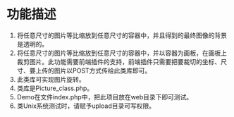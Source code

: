 功能描述
=============

1. 将任意尺寸的图片等比缩放到任意尺寸的容器中，并且得到的最终图像的背景是透明的。
2. 将任意尺寸的图片等比缩放到任意尺寸的容器中，并以容器为画板，在画板上裁剪图片。此功能需要前端插件的支持，前端插件只需要把要裁切的坐标、尺寸、要上传的图片以POST方式传给此类库即可。
3. 此类库可实现图片旋转。
4. 类库是Picture_class.php。
5. Demo在文件index.php中，把此项目放在web目录下即可测试。
6. 类Unix系统测试时，请赋予upload目录可写权限。
